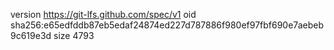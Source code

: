 version https://git-lfs.github.com/spec/v1
oid sha256:e65edfddb87eb5edaf24874ed227d787886f980ef97fbf690e7aebeb9c619e3d
size 4793
